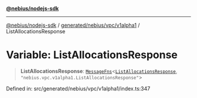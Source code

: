 [**@nebius/nodejs-sdk**](../../../../../README.md)

***

[@nebius/nodejs-sdk](../../../../../README.md) / [generated/nebius/vpc/v1alpha1](../README.md) / ListAllocationsResponse

# Variable: ListAllocationsResponse

> **ListAllocationsResponse**: [`MessageFns`](../../../../../runtime/protos/core/interfaces/MessageFns.md)\<[`ListAllocationsResponse`](../interfaces/ListAllocationsResponse.md), `"nebius.vpc.v1alpha1.ListAllocationsResponse"`\>

Defined in: src/generated/nebius/vpc/v1alpha1/index.ts:347
